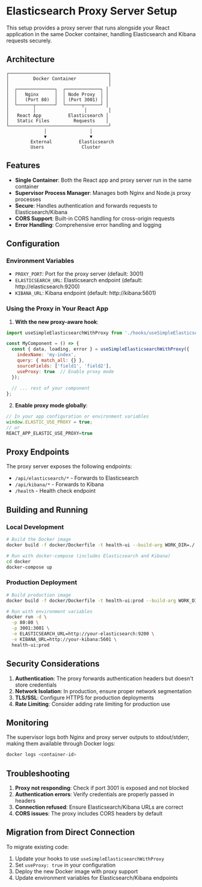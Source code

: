 # Elasticsearch Proxy Server Setup

This setup provides a proxy server that runs alongside your React application in the same Docker container, handling Elasticsearch and Kibana requests securely.

## Architecture

```
┌─────────────────────────────────────┐
│         Docker Container            │
│                                     │
│  ┌──────────────┐  ┌─────────────┐ │
│  │   Nginx      │  │ Node Proxy  │ │
│  │   (Port 80)  │  │ (Port 3001) │ │
│  └──────┬───────┘  └──────┬──────┘ │
│         │                  │        │
│   React App          Elasticsearch │
│   Static Files         Requests    │
└─────────────────────────────────────┘
              │                │
              ▼                ▼
         External          Elasticsearch
         Users              Cluster
```

## Features

- **Single Container**: Both the React app and proxy server run in the same container
- **Supervisor Process Manager**: Manages both Nginx and Node.js proxy processes
- **Secure**: Handles authentication and forwards requests to Elasticsearch/Kibana
- **CORS Support**: Built-in CORS handling for cross-origin requests
- **Error Handling**: Comprehensive error handling and logging

## Configuration

### Environment Variables

- `PROXY_PORT`: Port for the proxy server (default: 3001)
- `ELASTICSEARCH_URL`: Elasticsearch endpoint (default: http://elasticsearch:9200)
- `KIBANA_URL`: Kibana endpoint (default: http://kibana:5601)

### Using the Proxy in Your React App

1. **With the new proxy-aware hook**:
```javascript
import useSimpleElasticsearchWithProxy from './hooks/useSimpleElasticsearchWithProxy';

const MyComponent = () => {
  const { data, loading, error } = useSimpleElasticsearchWithProxy({
    indexName: 'my-index',
    query: { match_all: {} },
    sourceFields: ['field1', 'field2'],
    useProxy: true  // Enable proxy mode
  });
  
  // ... rest of your component
};
```

2. **Enable proxy mode globally**:
```javascript
// In your app configuration or environment variables
window.ELASTIC_USE_PROXY = true;
// or
REACT_APP_ELASTIC_USE_PROXY=true
```

## Proxy Endpoints

The proxy server exposes the following endpoints:

- `/api/elasticsearch/*` - Forwards to Elasticsearch
- `/api/kibana/*` - Forwards to Kibana
- `/health` - Health check endpoint

## Building and Running

### Local Development

```bash
# Build the Docker image
docker build -f docker/Dockerfile -t health-ui --build-arg WORK_DIR=./ .

# Run with docker-compose (includes Elasticsearch and Kibana)
cd docker
docker-compose up
```

### Production Deployment

```bash
# Build production image
docker build -f docker/Dockerfile -t health-ui:prod --build-arg WORK_DIR=./ .

# Run with environment variables
docker run -d \
  -p 80:80 \
  -p 3001:3001 \
  -e ELASTICSEARCH_URL=http://your-elasticsearch:9200 \
  -e KIBANA_URL=http://your-kibana:5601 \
  health-ui:prod
```

## Security Considerations

1. **Authentication**: The proxy forwards authentication headers but doesn't store credentials
2. **Network Isolation**: In production, ensure proper network segmentation
3. **TLS/SSL**: Configure HTTPS for production deployments
4. **Rate Limiting**: Consider adding rate limiting for production use

## Monitoring

The supervisor logs both Nginx and proxy server outputs to stdout/stderr, making them available through Docker logs:

```bash
docker logs <container-id>
```

## Troubleshooting

1. **Proxy not responding**: Check if port 3001 is exposed and not blocked
2. **Authentication errors**: Verify credentials are properly passed in headers
3. **Connection refused**: Ensure Elasticsearch/Kibana URLs are correct
4. **CORS issues**: The proxy includes CORS headers by default

## Migration from Direct Connection

To migrate existing code:

1. Update your hooks to use `useSimpleElasticsearchWithProxy`
2. Set `useProxy: true` in your configuration
3. Deploy the new Docker image with proxy support
4. Update environment variables for Elasticsearch/Kibana endpoints